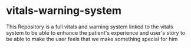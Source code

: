 # vitals-warning-system
This Repository is a full vitals and warning system linked to the vitals system to be able to enhance the patient's experience and user's story to be able to make the user feels that we make something special for him
